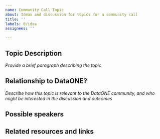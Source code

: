 ```yaml
---
name: Community Call Topic
about: Ideas and discussion for topics for a community call
title: ''
labels: 0/idea
assignees: ''

---
```


## Topic Description
_Provide a brief paragraph describing the topic_


## Relationship to DataONE?
_Describe how this topic is relevant to the DataONE community, and who might be interested in the discussion and outcomes_


## Possible speakers


## Related resources and links
